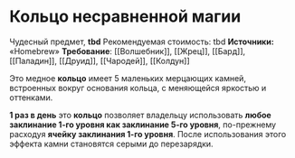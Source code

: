 # Кольцо несравненной магии

Чудесный предмет, **tbd**
Рекомендуемая стоимость: tbd
**Источники:** «Homebrew»
**Требование**: [[Волшебник]], [[Жрец]], [[Бард]], [[Паладин]], [[Друид]], [[Чародей]], [[Колдун]]

Это медное **кольцо** имеет 5 маленьких мерцающих камней, встроенных вокруг основания кольца, с меняющейся яркостью и оттенками.

**1 раз в день** это **кольцо** позволяет владельцу использовать **любое заклинание 1-го уровня как заклинание 5-го уровня**, по-прежнему расходуя **ячейку заклинания 1-го уровня**. После использования этого эффекта камни становятся серыми до перезарядки.